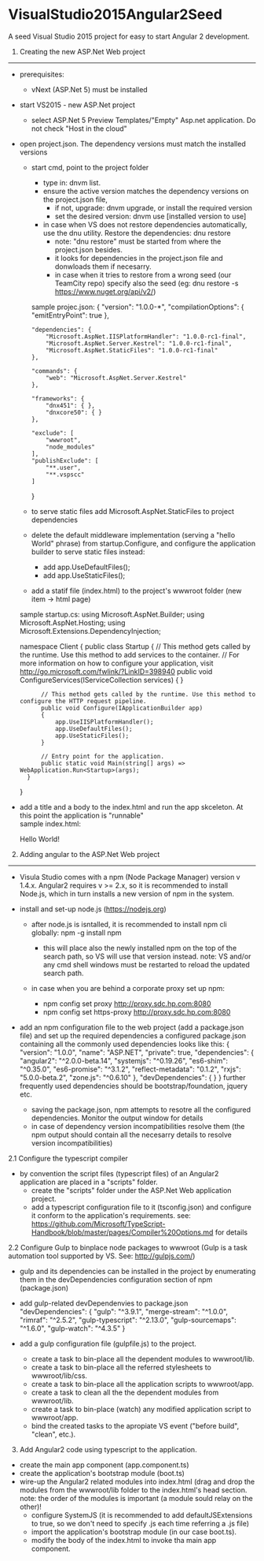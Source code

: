# VisualStudio2015Angular2Seed
A seed Visual Studio 2015 project for easy to start Angular 2 development.

1. Creating the new ASP.Net Web project
-------------------------------------------------------------------------------
- prerequisites:
  - vNext (ASP.Net 5) must be installed

- start VS2015 - new ASP.Net project
  - select ASP.Net 5 Preview Templates/"Empty" Asp.net application. Do not check "Host in the cloud"

- open project.json. The dependency versions must match the installed versions
  - start cmd, point to the project folder
    - type in: dnvm list. 
    - ensure the active version matches the dependency versions on the project.json file, 
      - if not, upgrade: dnvm upgrade, or install the required version
      - set the desired version: dnvm use [installed version to use]
    - in case when VS does not restore dependencies automatically, use the dnu utility. 
      Restore the dependencies: dnu restore
      - note: "dnu restore" must be started from where the project.json besides. 
      - it looks for dependencies in the project.json file and donwloads them if necesarry.
      - in case when it tries to restore from a wrong seed (our TeamCity repo) specify also the seed 
        (eg: dnu restore -s https://www.nuget.org/api/v2/)
      
    sample projec.json:
    {
        "version": "1.0.0-*",
        "compilationOptions": {
            "emitEntryPoint": true
        },

        "dependencies": {
            "Microsoft.AspNet.IISPlatformHandler": "1.0.0-rc1-final",
            "Microsoft.AspNet.Server.Kestrel": "1.0.0-rc1-final",
            "Microsoft.AspNet.StaticFiles": "1.0.0-rc1-final"
        },

        "commands": {
            "web": "Microsoft.AspNet.Server.Kestrel"
        },

        "frameworks": {
            "dnx451": { },
            "dnxcore50": { }
        },

        "exclude": [
            "wwwroot",
            "node_modules"
        ],
        "publishExclude": [
            "**.user",
            "**.vspscc"
        ]
    }
    
  - to serve static files add Microsoft.AspNet.StaticFiles to project dependencies
  - delete the default middleware implementation (serving a "hello World" phrase) from startup.Configure, 
    and configure the application builder to serve static files instead:
    - add app.UseDefaultFiles();
    - add app.UseStaticFiles();
  - add a statif file (index.html) to the project's wwwroot folder (new item -> html page)
  
  sample startup.cs:
    using Microsoft.AspNet.Builder;
    using Microsoft.AspNet.Hosting;
    using Microsoft.Extensions.DependencyInjection;

    namespace Client
    {
        public class Startup
        {
            // This method gets called by the runtime. Use this method to add services to the container.
            // For more information on how to configure your application, visit http://go.microsoft.com/fwlink/?LinkID=398940
            public void ConfigureServices(IServiceCollection services)
            {
            }

            // This method gets called by the runtime. Use this method to configure the HTTP request pipeline.
            public void Configure(IApplicationBuilder app)
            {
                app.UseIISPlatformHandler();
                app.UseDefaultFiles();
                app.UseStaticFiles();
            }

            // Entry point for the application.
            public static void Main(string[] args) => WebApplication.Run<Startup>(args);
        }
    }
    
- add a title and a body to the index.html and run the app skceleton. At this point the application is "runnable"    
  sample index.html:
    <!DOCTYPE html>
    <html>
        <head>
            <meta charset="utf-8" />
            <title>Sample ASP.Net wab app</title>
        </head>
        <body>
            Hello World!
        </body>
    </html>  

2. Adding angular to the ASP.Net Web project
-------------------------------------------------------------------------------
- Visula Studio comes with a npm (Node Package Manager) version v 1.4.x. 
  Angular2 requires v >= 2.x, so it is recommended to install Node.js, which in turn
  installs a new version of npm in the system.

- install and set-up node.js (https://nodejs.org)
  - after node.js is isntalled, it is recommended to install npm cli globally: npm -g install npm
    - this will place also the newly installed npm on the top of the search path, so VS will use that version instead.
      note: VS and/or any cmd shell windows must be restarted to reload the updated search path.

  - in case when you are behind a corporate proxy set up npm: 
    - npm config set proxy http://proxy.sdc.hp.com:8080
    - npm config set https-proxy http://proxy.sdc.hp.com:8080    
      
- add an npm configuration file to the web project (add a package.json file) and set up the required dependencies
  a configured package.json containing all the commonly used dependencies looks like this:
    {
        "version": "1.0.0",
        "name": "ASP.NET",
        "private": true,
        "dependencies": {
            "angular2": "^2.0.0-beta.14",
            "systemjs": "^0.19.26",
            "es6-shim": "^0.35.0",
            "es6-promise": "^3.1.2",
            "reflect-metadata": "0.1.2",
            "rxjs": "5.0.0-beta.2",
            "zone.js": "^0.6.10"
        },
        "devDependencies": {
        }
    }
  further frequently used dependencies should be bootstrap/foundation, jquery etc.
  
  - saving the package.json, npm attempts to resotre all the configured dependencies. Monitor the output window for details
  - in case of dependency version incompatibilities resolve them (the npm output should contain all the necesarry details 
    to resolve version incompatibilities)
  
2.1 Configure the typescript compiler
- by convention the script files (typescript files) of an Angular2 application are placed in a "scripts" folder.
  - create the "scripts" folder under the ASP.Net Web application project.
  - add a typescript configuration file to it (tsconfig.json) and configure it conform to the application's requirements.
    see: https://github.com/Microsoft/TypeScript-Handbook/blob/master/pages/Compiler%20Options.md for details
  
2.2 Configure Gulp to binplace node packages to wwwroot (Gulp is a task automation tool supported by VS. See: http://gulpjs.com/)
- gulp and its dependencies can be installed in the project by enumerating them in the devDependencies configuration section of npm (package.json)
- add gulp-related devDependenvies to package.json
    "devDependencies": {
        "gulp": "^3.9.1",
        "merge-stream": "^1.0.0",
        "rimraf": "^2.5.2",
        "gulp-typescript": "^2.13.0",
        "gulp-sourcemaps": "^1.6.0",
        "gulp-watch": "^4.3.5"
    }

- add a gulp configuration file (gulpfile.js) to the project.
  - create a task to bin-place all the dependent modules to wwwroot/lib.
  - create a task to bin-place all the referred stylesheets to wwwroot/lib/css.
  - create a task to bin-place all the application scripts to wwwroot/app.
  - create a task to clean all the the dependent modules from wwwroot/lib.
  - create a task to bin-place (watch) any modified application script to wwwroot/app.
  - bind the created tasks to the apropiate VS event ("before build", "clean", etc.).

3. Add Angular2 code using typescript to the application.  
- create the main app component (app.component.ts)
- create the application's bootstrap module (boot.ts)
- wire-up the Angular2 related modules into index.html (drag and drop the modules from the wwwroot/lib folder to the index.html's head section.
  note: the order of the modules is important (a module sould relay on the other)!
  - configure SystemJS (it is recommended to add defaultJSExtensions to true, so we don't need to specify .js each time referring a .js file)
  - import the application's bootstrap module (in our case boot.ts).
  - modify the body of the index.html to invoke tha main app component.
